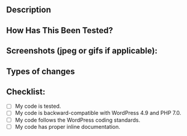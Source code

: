 <!--
BEFORE OPENING YOUR PULL REQUEST:
- Make sure your code is backward-compatible with WordPress 4.9 and PHP 7.0.
- Make sure your code follows the WordPress coding standards.
- Make sure your code is properly documented.
-->

## Description
<!-- Please describe your changes -->

## How Has This Been Tested?
<!-- Please describe in detail how you tested your changes. -->
<!-- Include details of your testing environment, tests ran to see how -->
<!-- your change affects other areas of the code, etc. -->

## Screenshots (jpeg or gifs if applicable):

## Types of changes
<!-- What types of changes does your code introduce?  -->
<!-- Bug fix (non-breaking change which fixes an issue) -->
<!-- New feature (non-breaking change which adds functionality) -->
<!-- Breaking change (fix or feature that would cause existing functionality to not work as expected) -->

## Checklist:
- [ ] My code is tested.
- [ ] My code is backward-compatible with WordPress 4.9 and PHP 7.0.
- [ ] My code follows the WordPress coding standards.
- [ ] My code has proper inline documentation.
